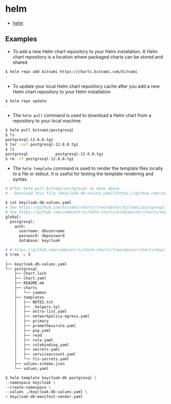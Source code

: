 # helm

- [helm](https://helm.sh/docs/helm/)

## Examples

- To add a new Helm chart repository to your Helm installation. A Helm chart repository is a location where packaged charts can be stored and shared

```bash
$ helm repo add bitnami https://charts.bitnami.com/bitnami
.
```

- To update your local Helm chart repository cache after you add a new Helm chart repository to your Helm installation

```bash
$ helm repo update
.
```

- The `helm pull` command is used to download a Helm chart from a repository to your local machine.

```bash
$ helm pull bitnami/postgresql                    
$ ls
postgresql-12.6.0.tgz
$ tar -xvf postgresql-12.6.0.tgz
$ ls
postgresql            postgresql-12.6.0.tgz
$ rm -rf postgresql-12.6.0.tgz
```

- The `helm template` command is used to render the template files locally to a file or stdout. It is useful for testing the template rendering and syntax.

```bash
# After helm pull bitnami/postgresql as done above
# - Download this file [keycloak-db-values.yaml](https://github.com/codecentric/helm-charts/blob/master/charts/keycloakx/examples/postgresql/keycloak-db-values.yaml) to keycloak-db-values.yaml file

$ cat keycloak-db-values.yaml
# See https://github.com/bitnami/charts/tree/master/bitnami/postgresql
# See https://github.com/codecentric/helm-charts/blob/master/charts/keycloakx/examples/postgresql/keycloak-db-values.yaml
global:
  postgresql:
    auth:
      username: dbusername
      password: dbpassword
      database: keycloak

# # https://github.com/codecentric/helm-charts/tree/master/charts/keycloakx/examples/postgresql
$ tree -L 3                     
.
├── keycloak-db-values.yaml
└── postgresql
    ├── Chart.lock
    ├── Chart.yaml
    ├── README.md
    ├── charts
    │   └── common
    ├── templates
    │   ├── NOTES.txt
    │   ├── _helpers.tpl
    │   ├── extra-list.yaml
    │   ├── networkpolicy-egress.yaml
    │   ├── primary
    │   ├── prometheusrule.yaml
    │   ├── psp.yaml
    │   ├── read
    │   ├── role.yaml
    │   ├── rolebinding.yaml
    │   ├── secrets.yaml
    │   ├── serviceaccount.yaml
    │   └── tls-secrets.yaml
    ├── values.schema.json
    └── values.yaml

$ helm template keycloak-db postgresql \
--namespace keycloak \
--create-namespace \
--values ./keycloak-db-values.yaml \
> keycloak-db-manifest-vendor.yaml
```
